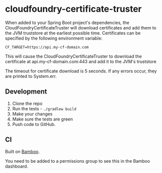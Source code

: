 # cloudfoundry-certificate-truster

When added to your Spring Boot project's dependencies, the CloudFoundryCertificateTruster will download certificates
and add them to the JVM truststore at the earliest possible time. Certificates can be specified by the following environment variable:

```
CF_TARGET=https://api.my-cf-domain.com
```

This will cause the CloudFoundryCertificateTruster to download the certificate at api.my-cf-domain.com:443 and add
it to the JVM's truststore

The timeout for certificate download is 5 seconds. If any errors occur, they are printed to System.err.

## Development

1. Clone the repo
2. Run the tests - `./gradlew build`
3. Make your changes
4. Make sure the tests are green
5. Push code to GitHub.

## CI

Built on [Bamboo](https://build.spring.io/browse/CLOUD-CFCT).

You need to be added to a permissions group to see this in the Bamboo dashboard.

